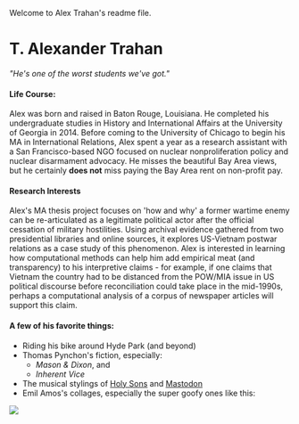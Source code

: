 Welcome to Alex Trahan's readme file.

# T. Alexander Trahan

*"He's one of the worst students we've got."*

#### Life Course:

Alex was born and raised in Baton Rouge, Louisiana. He completed his undergraduate studies in History and International Affairs at the University of Georgia in 2014. Before coming to the University of Chicago to begin his MA in International Relations, Alex spent a year as a research assistant with a San Francisco-based NGO focused on nuclear nonproliferation policy and nuclear disarmament advocacy. He misses the beautiful Bay Area views, but he certainly **does not** miss paying the Bay Area rent on non-profit pay. 

#### Research Interests

Alex's MA thesis project focuses on 'how and why' a former wartime enemy can be re-articulated as a legitimate political actor after the official cessation of military hostilities. Using archival evidence gathered from two presidential libraries and online sources, it explores US-Vietnam postwar relations as a case study of this phenomenon. Alex is interested in learning how computational methods can help him add empirical meat (and transparency) to his interpretive claims - for example, if one claims that Vietnam the country had to be distanced from the POW/MIA issue in US political discourse before reconciliation could take place in the mid-1990s, perhaps a computational analysis of a corpus of newspaper articles will support this claim. 

#### A few of his favorite things:
* Riding his bike around Hyde Park (and beyond)
* Thomas Pynchon's fiction, especially:
    + *Mason & Dixon*, and
    + *Inherent Vice* 
* The musical stylings of [Holy Sons](https://www.youtube.com/watch?v=gP7zBrV5pgY) and [Mastodon](https://www.youtube.com/watch?v=HDjKC_DjsWo)
* Emil Amos's collages, especially the super goofy ones like this:

![](https://d2030yg07w9cj3.cloudfront.net/sites/www.holysons.com/files/SUPERNATURAL2copy_0.jpg)




